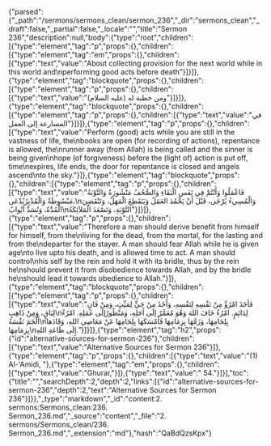 {"parsed":{"_path":"/sermons/sermons_clean/sermon_236","_dir":"sermons_clean","_draft":false,"_partial":false,"_locale":"","title":"Sermon 236","description":null,"body":{"type":"root","children":[{"type":"element","tag":"p","props":{},"children":[{"type":"element","tag":"em","props":{},"children":[{"type":"text","value":"About collecting provision for the next world while in this world and\nperforming good acts before death"}]}]},{"type":"element","tag":"blockquote","props":{},"children":[{"type":"element","tag":"p","props":{},"children":[{"type":"text","value":"ومن خطبة له (عليه السلام)"}]}]},{"type":"element","tag":"blockquote","props":{},"children":[{"type":"element","tag":"p","props":{},"children":[{"type":"text","value":"في المسارعة إلى العمل"}]}]},{"type":"element","tag":"p","props":{},"children":[{"type":"text","value":"Perform (good) acts while you are still in the vastness of life, the\nbooks are open (for recording of actions), repentance is allowed, the\nrunner away (from Allah) is being called and the sinner is being given\nhope (of forgiveness) before the (light of) action is put off, time\nexpires, life ends, the door for repentance is closed and angels ascend\nto the sky."}]},{"type":"element","tag":"blockquote","props":{},"children":[{"type":"element","tag":"p","props":{},"children":[{"type":"text","value":"فَاعْمَلُوا وَأَنْتُمْ فِي نَفَسِ الْبَقَاءِ وَالصُّحُفُ مَنْشُورَةٌ وَالتَّوْبَةُ مَبْسُوطَةٌ وَالْمُدْبِرُيُدْعَى،\nوَالْمُسِيءُ يُرْجَى، قَبْلَ أَنْ يَخْمُدَ العَمَلُ وَيَنَقَطِعَ الْمَهَلُ، وَتَنْقَضِيَ الْمُدَّةُ، وَتُسَدَّ أبْوابُ\nالتَّوْبَةِ، وَتَصْعَدَ الْمَلاَئِكَةُ"}]}]},{"type":"element","tag":"p","props":{},"children":[{"type":"text","value":"Therefore a man should derive benefit from himself for himself, from the\nliving for the dead, from the mortal, for the lasting and from the\ndeparter for the stayer. A man should fear Allah while he is given age\nto live upto his death, and is allowed time to act. A man should control\nhis self by the rein and hold it with its bridle, thus by the rein he\nshould prevent it from disobedience towards Allah, and by the bridle he\nshould lead it towards obedience to Allah."}]},{"type":"element","tag":"blockquote","props":{},"children":[{"type":"element","tag":"p","props":{},"children":[{"type":"text","value":"فَأخَذَ امْرُؤٌ مِنْ نَفْسِهِ لِنَفْسِهِ، وَأَخَذَ مِنْ حَيٍّ لِمَيِّتٍ، وَمِنْ فَانٍ لِبَاقٍ، وَمِنْ ذَاهِبٍ\nلِدَائِمٍ. امْرُءٌ خَافَ اللهَ وَهُوَ مُعَمَّرٌ إلَى أَجَلِهِ، وَمَنْظُورٌإلَى عَمَلِهِ. امْرُءٌ أَلْجَمَ نَفْسَهُ\nبِلِجَامِهَا، وَزَمَّهَا بِزِمَامِهَا فَأَمْسَكَهَا بِلِجَامِهَا عَنْ مَعَاصِي اللهِ، وَقَادَها بِزِمَامِهَا\nإِلَى طَاعَةِ اللهِ."}]}]},{"type":"element","tag":"h2","props":{"id":"alternative-sources-for-sermon-236"},"children":[{"type":"text","value":"Alternative Sources for Sermon 236"}]},{"type":"element","tag":"p","props":{},"children":[{"type":"text","value":"(1) Al-'Amidi, "},{"type":"element","tag":"em","props":{},"children":[{"type":"text","value":"Ghurar,"}]},{"type":"text","value":" 54."}]}],"toc":{"title":"","searchDepth":2,"depth":2,"links":[{"id":"alternative-sources-for-sermon-236","depth":2,"text":"Alternative Sources for Sermon 236"}]}},"_type":"markdown","_id":"content:2. sermons:Sermons_clean:236. Sermon_236.md","_source":"content","_file":"2. sermons/Sermons_clean/236. Sermon_236.md","_extension":"md"},"hash":"QaBdQzsKpx"}